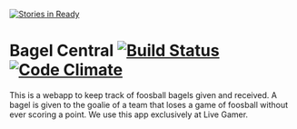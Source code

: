 [![Stories in Ready](https://badge.waffle.io/winterchord/foosball-bagels.png?label=ready&title=Ready)](https://waffle.io/winterchord/foosball-bagels)
# Bagel Central [![Build Status](https://travis-ci.org/winterchord/foosball-bagels.png?branch=master)](https://travis-ci.org/winterchord/foosball-bagels) [![Code Climate](https://codeclimate.com/badge.png)](https://codeclimate.com/github/winterchord/foosball-bagels)

This is a webapp to keep track of foosball bagels given and received. A bagel is given to the goalie of a team that loses a game of foosball without ever scoring a point. We use this app exclusively at Live Gamer.

